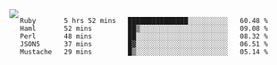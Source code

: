 

<a href="https://github.com/anuraghazra/github-readme-stats">
  <img align="left" src="https://github-readme-stats.vercel.app/api?username=kfly8&count_private=true&show_icons=true&theme=calm" />
</a>


<!--START_SECTION:waka-->
```text
Ruby       5 hrs 52 mins   ███████████████░░░░░░░░░░   60.48 % 
Haml       52 mins         ██▒░░░░░░░░░░░░░░░░░░░░░░   09.08 % 
Perl       48 mins         ██░░░░░░░░░░░░░░░░░░░░░░░   08.32 % 
JSON5      37 mins         █▓░░░░░░░░░░░░░░░░░░░░░░░   06.51 % 
Mustache   29 mins         █▒░░░░░░░░░░░░░░░░░░░░░░░   05.14 % 
```
<!--END_SECTION:waka-->

